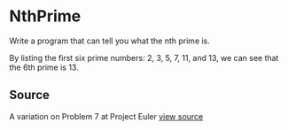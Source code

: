 # NthPrime

Write a program that can tell you what the nth prime is.

By listing the first six prime numbers: 2, 3, 5, 7, 11, and 13, we can see that the 6th prime is 13.


## Source

A variation on Problem 7 at Project Euler [view source](http://projecteuler.net/problem=7)